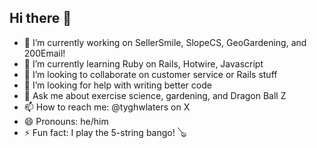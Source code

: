 ## Hi there 👋
<!-- **LucidIndian/LucidIndian** is a ✨ _special_ ✨ repository because its `README.md` (this file) appears on your GitHub profile. -->
- 🔭 I’m currently working on SellerSmile, SlopeCS, GeoGardening, and 200Email!
- 🌱 I’m currently learning Ruby on Rails, Hotwire, Javascript
- 👯 I’m looking to collaborate on customer service or Rails stuff
- 🤔 I’m looking for help with writing better code
- 💬 Ask me about exercise science, gardening, and Dragon Ball Z
- 📫 How to reach me: @tyghwlaters on X
- 😄 Pronouns: he/him
- ⚡ Fun fact: I play the 5-string bango! 🪕
